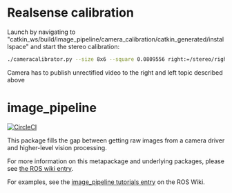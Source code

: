# Realsense calibration
Launch by navigating to "catkin_ws/build/image_pipeline/camera_calibration/catkin_generated/installspace" and start the stereo calibration:
```bash
./cameracalibrator.py --size 8x6 --square 0.0809556 right:=/stereo/right/image_raw left:=/stereo/left/image_raw
```

Camera has to publish unrectified video to the right and left topic described above





image_pipeline
==============

[![CircleCI](https://circleci.com/gh/ros-perception/image_pipeline.svg?style=svg)](https://circleci.com/gh/ros-perception/image_pipeline)

This package fills the gap between getting raw images from a camera driver and higher-level vision processing.

For more information on this metapackage and underlying packages, please see [the ROS wiki entry](http://wiki.ros.org/image_pipeline).

For examples, see the [image_pipeline tutorials entry](http://wiki.ros.org/image_pipeline/Tutorials) on the ROS Wiki.
